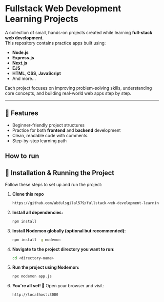 # Fullstack Web Development Learning Projects

A collection of small, hands-on projects created while learning **full-stack web development**.  
This repository contains practice apps built using:

- **Node.js**
- **Express.js**
- **Next.js**
- **EJS**
- **HTML**, **CSS**, **JavaScript**
- And more...

Each project focuses on improving problem-solving skills, understanding core concepts, and building real-world web apps step by step.

---

## 🚀 Features
- Beginner-friendly project structures
- Practice for both **frontend** and **backend** development
- Clean, readable code with comments
- Step-by-step learning path

## How to run
## 🚀 Installation & Running the Project

Follow these steps to set up and run the project:

1. **Clone this repo**
   ```bash
   https://github.com/abdulsgilal579/fullstack-web-development-learning-projects.git
   ```

2. **Install all dependencies:**
   ```bash
   npm install
   ```

3. **Install Nodemon globally (optional but recommended):**
   ```bash
   npm install -g nodemon
   ```

4. **Navigate to the project directory you want to run:**
   ```bash
   cd <directory-name>
   ```

5. **Run the project using Nodemon:**
   ```bash
   npx nodemon app.js
   ```

6. **You're all set! 🎉**
   Open your browser and visit:
   ```
   http://localhost:3000
   ```
